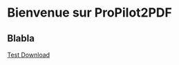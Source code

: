 # Bienvenue sur ProPilot2PDF

## Blabla

<a href="reports/Suivi_territorial_plan_relance_Ain.pdf">Test Download</a>

